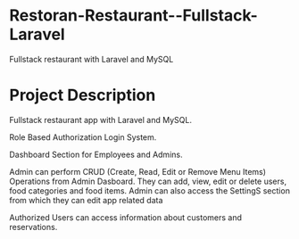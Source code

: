# Restoran-Restaurant--Fullstack-Laravel
Fullstack restaurant with Laravel and MySQL


# Project Description
Fullstack restaurant app with Laravel and MySQL.

Role Based Authorization Login System.

Dashboard Section for Employees and Admins.

Admin  can perform CRUD (Create, Read, Edit or Remove Menu Items) Operations from Admin Dasboard. They can add, view, edit or delete users, food categories and food items. Admin  can also access the SettingS section from which they can edit app related data

Authorized Users can access information about customers and reservations. 

